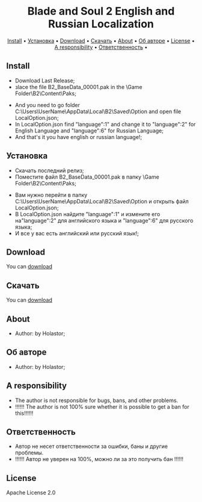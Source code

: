 <h1 align="center">
  <br>
  Blade and Soul 2 English and Russian Localization
  <br>
</h1>

<p align="center">
  <a href="#Install">Install</a> •
  <a href="#Установка">Установка</a> •
  <a href="#download">Download</a> •
  <a href="#Скачать">Скачать</a> •
  <a href="#About">About</a> •
  <a href="#Об авторе">Об авторе</a> •
  <a href="#License">License</a> •
  <a href="#A responsibility">A responsibility</a> •
  <a href="#Ответственность">Ответственность</a> •
</p>



## Install

* Download Last Release;
* зlace the file B2_BaseData_00001.pak in the \Game Folder\B2\Content\Paks;
<!-- * Unpack the B2_BaseData_00001.pak file from the archive into the \Game Folder\B2\Content\Paks; -->
* And you need to go folder C:\Users\UserName\AppData\Local\B2\Saved\Option and open file LocalOption.json;
* In LocalOption.json find "language":1" and change it to "language":2" for English Language and "language":6" for Russian Language;
* And that's it you have english or russian language!;

## Установка

* Скачать последний релиз;
* Поместите файл B2_BaseData_00001.pak в папку \Game Folder\B2\Content\Paks;
<!-- * Распаковать файл B2_BaseData_00001.pak из архива в папку \Game Folder\B2\Content\Paks; -->
* Вам нужно перейти в папку C:\Users\UserName\AppData\Local\B2\Saved\Option и открыть файл LocalOption.json;
* В LocalOption.json найдите "language":1" и измените его на"language":2" для английского языка и "language":6" для русского языка;
* И все у вас есть английский или русский язык!;

## Download

You can [download](https://github.com/Holastor/Blade-and-Soul-2-Localization/releases)

## Скачать

You can [download](https://github.com/Holastor/Blade-and-Soul-2-Localization/releases)

## About
  * Author: by Holastor;
## Об авторе
  * Author: by Holastor;

## A responsibility

* The author is not responsible for bugs, bans, and other problems.
* !!!!!! The author is not 100% sure whether it is possible to get a ban for this!!!!!!

## Ответственность

* Автор не несет ответственности за ошибки, баны и другие проблемы.
* !!!!!! Автор не уверен на 100%, можно ли за это получить бан !!!!!!

## License

Apache License 2.0

